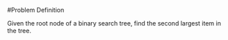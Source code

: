 #Problem Definition


Given the root node of a binary search tree, find the second largest item in the tree.
